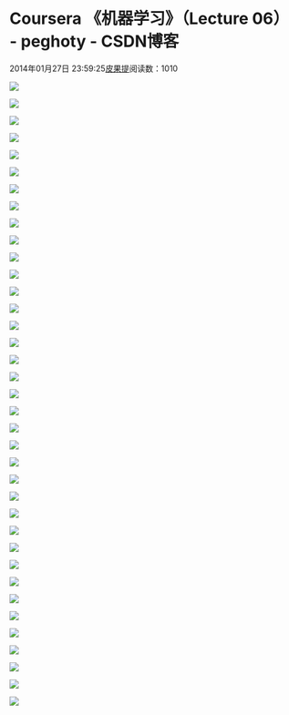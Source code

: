 
# Coursera 《机器学习》（Lecture 06） - peghoty - CSDN博客


2014年01月27日 23:59:25[皮果提](https://me.csdn.net/peghoty)阅读数：1010


![](https://img-blog.csdn.net/20140127235626968)

![](https://img-blog.csdn.net/20140127235632843)

![](https://img-blog.csdn.net/20140127235638265)

![](https://img-blog.csdn.net/20140127235643453)

![](https://img-blog.csdn.net/20140127235652328)

![](https://img-blog.csdn.net/20140127235657843)

![](https://img-blog.csdn.net/20140127235703375)

![](https://img-blog.csdn.net/20140127235709031)

![](https://img-blog.csdn.net/20140127235714562)

![](https://img-blog.csdn.net/20140127235720921)

![](https://img-blog.csdn.net/20140127235726890)

![](https://img-blog.csdn.net/20140127235733562)

![](https://img-blog.csdn.net/20140127235743796)

![](https://img-blog.csdn.net/20140127235751046)

![](https://img-blog.csdn.net/20140127235756875)

![](https://img-blog.csdn.net/20140127235801781)

![](https://img-blog.csdn.net/20140127235813187)

![](https://img-blog.csdn.net/20140127235822281)

![](https://img-blog.csdn.net/20140127235832015)

![](https://img-blog.csdn.net/20140128000040343)

![](https://img-blog.csdn.net/20140128000056750)

![](https://img-blog.csdn.net/20140128000103187)

![](https://img-blog.csdn.net/20140128000111046)

![](https://img-blog.csdn.net/20140128000118156)

![](https://img-blog.csdn.net/20140128000124546)

![](https://img-blog.csdn.net/20140128000201593)

![](https://img-blog.csdn.net/20140128000211093)

![](https://img-blog.csdn.net/20140128000218203)

![](https://img-blog.csdn.net/20140128000224968)

![](https://img-blog.csdn.net/20140128000623328)

![](https://img-blog.csdn.net/20140128000236000)

![](https://img-blog.csdn.net/20140128000242484)

![](https://img-blog.csdn.net/20140128000248765)

![](https://img-blog.csdn.net/20140128000257218)

![](https://img-blog.csdn.net/20140128000304468)

![](https://img-blog.csdn.net/20140128000311859)

![](https://img-blog.csdn.net/20140128000319218)





